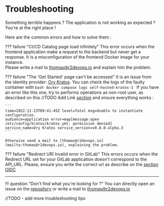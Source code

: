 # Troubleshooting

Something terrible happens ? The application is not working as expected ?
You're at the right place !

Here are the common errors and how to solve them :

??? failure "CI/CD Catalog page load infinitely"
    This error occurs when the frontend application make a request to the backend but never get a response.
    It is a misconfiguration of the frontend Docker image for your instance.   
    Please write a mail to [thomas@r2devops.io](mailto:thomas@r2devops.io) and explain him the problem.

??? failure "The 'Get Started' page can't be accessed"
    It is an issue from the identity provider: [Ory Kratos](https://www.ory.sh/kratos/). You can check the logs of the faulty container with
    ```bash
    docker compose logs self-hosted-kratos-1
    ``` 
    If you have an error like this one, try to performs operations as non-root user, as described on this //TODO Add Link [section]() and ensure everything works :

    ```
    time=2022-11-23T09:41:45Z level=fatal msg=Unable to instantiate configuration. 
    audience=application error=map[message:open /etc/config/kratos/kratos.yml: permission denied] 
    service_name=Ory Kratos service_version=v0.8.0-alpha.3
    ```

    Otherwise send a mail to [thomas@r2devops.io](mailto:thomas@r2devops.io), explaining the problem.

??? failure "Redirect URI Invalid error in GitLab"
    This errors occurs when the Redirect URL set for your GitLab application doesn't correspond to the API_URL.
    Please, ensure you write the correct url as describe on the [section OIDC](/configuration-oidc/#create-an-application) 

---

!!! question "Don't find what you're looking for ?"
    You can directly open an issue on the [repository](https://gitlab.com/r2devops/self-hosted) or write a mail to [thomas@r2devops.io](mailto:thomas@r2devops.io)


//TODO - add more troubleshooting tips